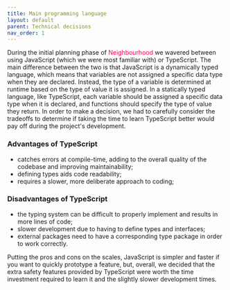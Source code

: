 ```yaml
---
title: Main programming language
layout: default
parent: Technical decisions
nav_order: 1
---
```


During the initial planning phase of <span style="color:#FF0054">Neighbourhood</span> we wavered between using JavaScript (which we were most familiar with) or TypeScript.
The main difference between the two is that JavaScript is a dynamically typed language, which means that variables are not assigned a specific data type when they are declared. Instead, the type of a variable is determined at runtime based on the type of value it is assigned. In a statically typed language, like TypeScript, each variable should be assigned a specific data type when it is declared, and functions should specify the type of value they return.
In order to make a decision, we had to carefully consider the tradeoffs to determine if taking the time to learn TypeScript better would pay off during the project's development.

### Advantages of TypeScript

- catches errors at compile-time, adding to the overall quality of the codebase and improving maintainability;
- defining types aids code readability;
- requires a slower, more deliberate approach to coding;

### Disadvantages of TypeScript

- the typing system can be difficult to properly implement and results in more lines of code;
- slower development due to having to define types and interfaces;
- external packages need to have a corresponding type package in order to work correctly.

Putting the pros and cons on the scales, JavaScript is simpler and faster if you want to quickly prototype a feature, but, overall, we decided that the extra safety features provided by TypeScript were worth the time investment required to learn it and the slightly slower development times.
